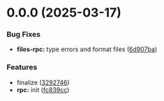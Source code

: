 # 0.0.0 (2025-03-17)

### Bug Fixes

- **files-rpc:** type errors and format files ([6d907ba](https://github.com/atls/services/commit/6d907ba87b02fb0fbf08fe04ed0b903ee744038e))

### Features

- finalize ([3292746](https://github.com/atls/services/commit/32927464bf761fdc1f7cbc61b106def6fc18a542))
- **rpc:** init ([fc839cc](https://github.com/atls/services/commit/fc839cc7635215d76153efb53ba747936cffbd4f))
